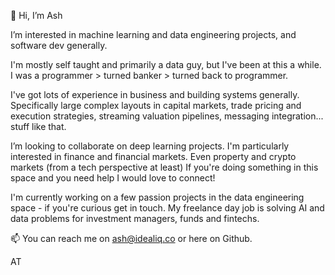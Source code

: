 👋 Hi, I’m Ash

I’m interested in machine learning and data engineering projects, and software dev generally. 

I'm mostly self taught and primarily a data guy, but I've been at this a while. I was a programmer > turned banker > turned back to programmer. 

I've got lots of experience in business and building systems generally. Specifically large complex layouts in capital markets, trade pricing and execution strategies, streaming valuation pipelines, messaging integration... stuff like that.
 
I’m looking to collaborate on deep learning projects. I'm particularly interested in finance and financial markets. Even property and crypto markets (from a tech perspective at least) If you're doing something in this space and you need help I would love to connect! 

I'm currently working on a few passion projects in the data engineering space - if you're curious get in touch. My freelance day job is solving AI and data problems for investment managers, funds and fintechs.
 
📫 You can reach me on ash@idealiq.co or here on Github.

AT

<!---
ashatidealiq/ashatidealiq is a ✨ special ✨ repository because its `README.md` (this file) appears on your GitHub profile.
You can click the Preview link to take a look at your changes.
--->
